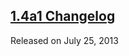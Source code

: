 <script>{
	"title": "jQuery Mobile Changelogs"
}</script>

## [1.4a1 Changelog](/changelog/1.4a1/)
Released on July 25, 2013
